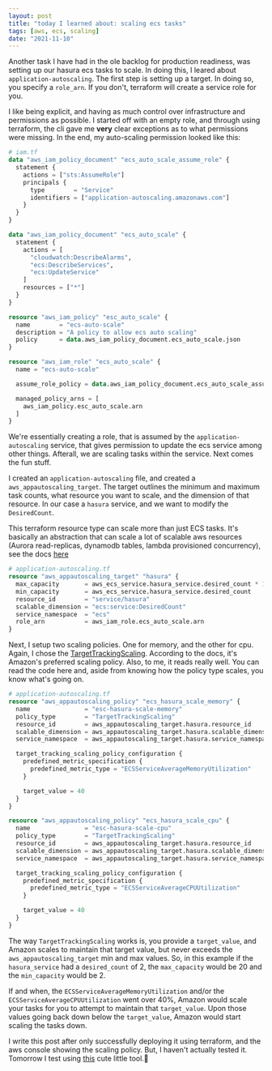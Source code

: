 ```yaml
---
layout: post
title: "today I learned about: scaling ecs tasks"
tags: [aws, ecs, scaling]
date: "2021-11-10"
---
```


Another task I have had in the ole backlog for production readiness, was setting up our hasura ecs tasks to scale. In doing this, I leared about `application-autoscaling`. The first step is setting up a target. In doing so, you specify a `role_arn`. If you don't, terraform will create a service role for you.

I like being explicit, and having as much control over infrastructure and permissions as possible. I started off with an empty role, and through using terraform, the cli gave me **very** clear exceptions as to what permissions were missing. In the end, my auto-scaling permission looked like this:

```terraform
# iam.tf
data "aws_iam_policy_document" "ecs_auto_scale_assume_role" {
  statement {
    actions = ["sts:AssumeRole"]
    principals {
      type        = "Service"
      identifiers = ["application-autoscaling.amazonaws.com"]
    }
  }
}

data "aws_iam_policy_document" "ecs_auto_scale" {
  statement {
    actions = [
      "cloudwatch:DescribeAlarms",
      "ecs:DescribeServices",
      "ecs:UpdateService"
    ]
    resources = ["*"]
  }
}

resource "aws_iam_policy" "esc_auto_scale" {
  name        = "ecs-auto-scale"
  description = "A policy to allow ecs auto scaling"
  policy      = data.aws_iam_policy_document.ecs_auto_scale.json
}

resource "aws_iam_role" "ecs_auto_scale" {
  name = "ecs-auto-scale"

  assume_role_policy = data.aws_iam_policy_document.ecs_auto_scale_assume_role.json

  managed_policy_arns = [
    aws_iam_policy.esc_auto_scale.arn
  ]
}
```

We're essentially creating a role, that is assumed by the `application-autoscaling` service, that gives permission to update the ecs service among other things. Afterall, we are scaling tasks within the service. Next comes the fun stuff.

I created an `application-autoscaling` file, and created a `aws_appautoscaling_target`. The target outlines the minimum and maximum task counts, what resource you want to scale, and the dimension of that resource. In our case a `hasura` service, and we want to modify the `DesiredCount`.

This terraform resource type can scale more than just ECS tasks. It's basically an abstraction that can scale a lot of scalable aws resources (Aurora read-replicas, dynamodb tables, lambda provisioned concurrency), see the docs [here](https://docs.aws.amazon.com/autoscaling/application/userguide/what-is-application-auto-scaling.html)

```terraform
# application-autoscaling.tf
resource "aws_appautoscaling_target" "hasura" {
  max_capacity       = aws_ecs_service.hasura_service.desired_count * 10
  min_capacity       = aws_ecs_service.hasura_service.desired_count
  resource_id        = "service/hasura"
  scalable_dimension = "ecs:service:DesiredCount"
  service_namespace  = "ecs"
  role_arn           = aws_iam_role.ecs_auto_scale.arn
}
```

Next, I setup two scaling policies. One for memory, and the other for cpu. Again, I chose the [TargetTrackingScaling](https://docs.aws.amazon.com/AmazonECS/latest/developerguide/service-autoscaling-targettracking.html). According to the docs, it's Amazon's preferred scaling policy. Also, to me, it reads really well. You can read the code here and, aside from knowing how the policy type scales, you know what's going on.

```terraform
# application-autoscaling.tf
resource "aws_appautoscaling_policy" "ecs_hasura_scale_memory" {
  name               = "esc-hasura-scale-memory"
  policy_type        = "TargetTrackingScaling"
  resource_id        = aws_appautoscaling_target.hasura.resource_id
  scalable_dimension = aws_appautoscaling_target.hasura.scalable_dimension
  service_namespace  = aws_appautoscaling_target.hasura.service_namespace

  target_tracking_scaling_policy_configuration {
    predefined_metric_specification {
      predefined_metric_type = "ECSServiceAverageMemoryUtilization"
    }

    target_value = 40
  }
}

resource "aws_appautoscaling_policy" "ecs_hasura_scale_cpu" {
  name               = "esc-hasura-scale-cpu"
  policy_type        = "TargetTrackingScaling"
  resource_id        = aws_appautoscaling_target.hasura.resource_id
  scalable_dimension = aws_appautoscaling_target.hasura.scalable_dimension
  service_namespace  = aws_appautoscaling_target.hasura.service_namespace

  target_tracking_scaling_policy_configuration {
    predefined_metric_specification {
      predefined_metric_type = "ECSServiceAverageCPUUtilization"
    }

    target_value = 40
  }
}
```

The way `TargetTrackingScaling` works is, you provide a `target_value`, and Amazon scales to maintain that target value, but never exceeds the `aws_appautoscaling_target` min and max values. So, in this example if the `hasura_service` had a `desired_count` of 2, the `max_capacity` would be 20 and the `min_capacity` would be 2.

If and when, the `ECSServiceAverageMemoryUtilization` and/or the `ECSServiceAverageCPUUtilization` went over 40%, Amazon would scale your tasks for you to attempt to maintain that `target_value`. Upon those values going back down below the `target_value`, Amazon would start scaling the tasks down.

I write this post after only successfully deploying it using terraform, and the aws console showing the scaling policy. But, I haven't actually tested it. Tomorrow I test using [this](https://httpd.apache.org/docs/2.4/programs/ab.html) cute little tool.🤞
